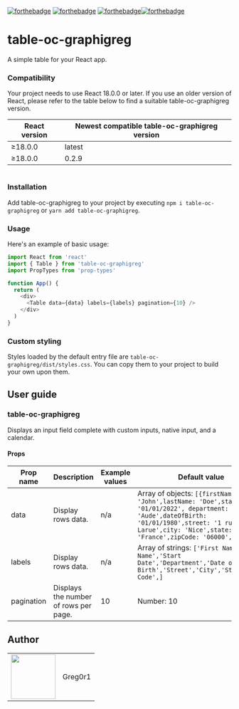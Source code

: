 [![forthebadge](https://forthebadge.com/images/badges/cc-0.svg)](https://forthebadge.com) [![forthebadge](https://forthebadge.com/images/badges/made-with-javascript.svg)](https://forthebadge.com) [![forthebadge](https://forthebadge.com/images/badges/uses-css.svg)](https://forthebadge.com)[![forthebadge](https://forthebadge.com/images/badges/uses-git.svg)](https://forthebadge.com)

# table-oc-graphigreg

A simple table for your React app.

### Compatibility

Your project needs to use React 18.0.0 or later. If you use an older version of React, please refer to the table below to find a suitable table-oc-graphigreg version.

| React version | Newest compatible table-oc-graphigreg version |
| ------------- | --------------------------------------------- |
| ≥18.0.0       | latest                                        |
| ≥18.0.0       | 0.2.9                                         |

#
### Installation

Add table-oc-graphigreg to your project by executing `npm i table-oc-graphigreg` or `yarn add table-oc-graphigreg`.

### Usage

Here's an example of basic usage:

```js
import React from 'react'
import { Table } from 'table-oc-graphigreg'
import PropTypes from 'prop-types'

function App() {
  return (
    <div>
      <Table data={data} labels={labels} pagination={10} />
    </div>
  )
}
```

### Custom styling

Styles loaded by the default entry file are `table-oc-graphigreg/dist/styles.css`. You can copy them to your project to build your own upon them.

## User guide

### table-oc-graphigreg

Displays an input field complete with custom inputs, native input, and a calendar.

#### Props

| Prop name  | Description                           | Example values | Default value                                                                                                                                                                                                  |
| ---------- | ------------------------------------- | -------------- | -------------------------------------------------------------------------------------------------------------------------------------------------------------------------------------------------------------- |
| data       | Display rows data.                    | n/a            | Array of objects: `[{firstName: 'John',lastName: 'Doe',startDate: '01/01/2022', department: 'Aude',dateOfBirth: '01/01/1980',street: '1 rue Larue',city: 'Nice',state: 'France',zipCode: '06000',}]`           |
| labels     | Display rows data.                    | n/a            | Array of strings: `['First Name','Last Name','Start Date','Department','Date of Birth','Street','City','State','Zip Code',]`                                                                                   |
| pagination | Displays the number of rows per page. | 10             | Number: 10                                                                                                                                                                                                     |

## Author

<table>
  <tr>
    <td>
      <img src="https://github.com/greg0r1.png?s=100" width="100">
    </td>
    <td>
      Greg0r1
    </td>
  </tr>
</table>
